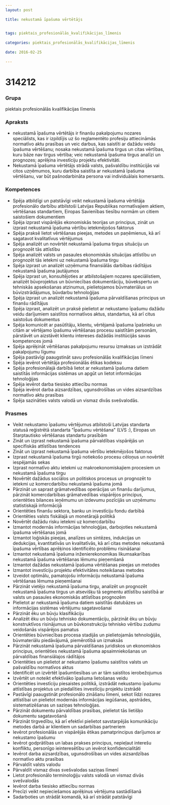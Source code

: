 ```yaml
---
layout: post
    
title: nekustamā īpašuma vērtētājs

    
tags: piektais_profesionālās_kvalifikācijas_līmenis
    
categories: piektais_profesionālās_kvalifikācijas_līmenis
    
date: 2016-02-25
    
---
```

# 314212

### Grupa
piektais profesionālās kvalifikācijas līmenis


### Apraksts

* nekustamā īpašuma vērtētājs ir finanšu pakalpojumu nozares speciālists, kas ir izpildījis uz šo reglamentēto profesiju attiecināmās normatīvo aktu prasības un veic darbus, kas saistīti ar dažādu veidu īpašuma vērtēšanu; nosaka nekustamā īpašuma tirgus un citas vērtības, kuru bāze nav tirgus vērtība; veic nekustamā īpašuma tirgus analīzi un prognozes; aprēķina investīciju projektu efektivitāti. 
* Nekustamā īpašuma vērtētājs strādā valsts, pašvaldību institūcijās vai citos uzņēmumos, kuru darbība saistīta ar nekustamā īpašuma vērtēšanu, var būt pašnodarbināta persona vai individuālais komersants. 

### Kompetences

* Spēja atbildīgi un patstāvīgi veikt nekustamā īpašuma vērtētāja profesionālo darbību atbilstoši Latvijas Republikas normatīvajiem aktiem, vērtēšanas standartiem, Eiropas Savienības tiesību normām un citiem saistošiem dokumentiem
* Spēja izprast vispārējās ekonomiskās teorijas un principus, zināt un izprast nekustamā īpašuma vērtību ietekmējošos faktorus
* Spēja praksē lietot vērtēšanas pieejas, metodes un paņēmienus, kā arī sagatavot kvalitatīvus vērtējumus
* Spēja analizēt un novērtēt nekustamā īpašuma tirgus situāciju un prognozēt tās attīstību
* Spēja analizēt valsts un pasaules ekonomiskās situācijas attīstību un prognozēt tās ietekmi uz nekustamā īpašuma tirgu
* Spēja izprast un analizēt uzņēmuma finansiālās darbības rādītājus nekustamā īpašuma jautājumos
* Spēja izprast un, konsultējoties ar atbilstošajiem nozares speciālistiem, analizēt būvprojektus un būvniecības dokumentāciju, būvekspertu un tehniskās apsekošanas atzinumus, pielietojamos būvmateriālus un būvizstrādājumus, būvdarbu tehnoloģijas
* Spēja izprast un analizēt nekustamā īpašuma pārvaldīšanas principus un finanšu rādītājus
* Spēja izprast, analizēt un praksē pielietot ar nekustamo īpašumu dažādu veidu darījumiem saistītos normatīvos aktus, standartus, kā arī citus saistošus dokumentus
* Spēja komunicēt ar pasūtītāju, klientu, vērtējamā īpašuma īpašnieku un citām ar vērtējamo īpašumu vērtēšanas procesu saistītām personām, pārstāvēt un aizstāvēt klientu intereses dažādās institūcijās savas kompetences jomā
* Spēja aprēķināt vērtēšanas pakalpojumu resursu izmaksas un izstrādāt pakalpojumu līgumu
* Spēja pastāvīgi paaugstināt savu profesionālās kvalifikācijas līmeni
* Spēja ievērot vērtētāja profesionālās ētikas kodeksu
* Spēja profesionālajā darbībā lietot ar nekustamā īpašuma datiem saistītās informācijas sistēmas un apgūt un lietot informācijas tehnoloģijas
* Spēja ievērot darba tiesisko attiecību normas
* Spēja ievērot darba aizsardzības, ugunsdrošības un vides aizsardzības normatīvo aktu prasības
* Spēja sazināties valsts valodā un vismaz divās svešvalodās.

### Prasmes 
* Veikt nekustamo īpašumu vērtējumus atbilstoši Latvijas standarta statusā reģistrētā standarta "Īpašumu vērtēšana" (LVS :), Eiropas un Starptautisko vērtēšanas standartu prasībām
* Zināt un izprast nekustamā īpašuma pārvaldības vispārējās un specifiskās attīstības tendences
* Zināt un izprast nekustamā īpašuma vērtību ietekmējošos faktorus
* Izprast nekustamā īpašuma tirgū notiekošo procesu cēloņus un novērtēt iespējamās sekas
* Izprast normatīvo aktu ietekmi uz makroekonomiskajiem procesiem un nekustamā īpašuma tirgu
* Novērtēt dažādus sociālos un politiskos procesus un prognozēt to ietekmi uz komercdarbību nekustamā īpašuma jomā
* Pārzināt un saprast grāmatvedības operācijas un finanšu darījumus, pārzināt komercdarbības grāmatvedības vispārējos principus, orientēties bilances ieņēmumu un izdevumu pozīcijās un uzņēmumu statistiskajā informācijā
* Orientēties finanšu sektora, banku un investīciju fondu darbībā
* Orientēties valsts fiskālajā un monetārajā politikā
* Novērtēt dažādu risku ietekmi uz komercdarbību
* Izmantot modernās informācijas tehnoloģijas, darbojoties nekustamā īpašuma vērtēšanas jomā
* Izmantot loģiskās pieejas, analīzes un sintēzes, indukcijas un dedukcijas, kvantitatīvās un kvalitatīvās, kā arī citas metodes nekustamā īpašuma vērtības aprēķinos identificēto problēmu risināšanai
* Izmantot nekustamā īpašuma inženierekonomikas likumsakarības nekustamā īpašuma vērtēšanas lēmumu pieņemšanā
* Izmantot dažādas nekustamā īpašuma vērtēšanas pieejas un metodes
* Izmantot investīciju projektu efektivitātes noteikšanas metodes
* Izveidot optimālu, pamatojošu informāciju nekustamā īpašuma vērtēšanas lēmuma pieņemšanai
* Pārzināt vietējo nekustamā īpašuma tirgu, analizēt un prognozēt nekustamā īpašuma tirgus un atsevišķu tā segmentu attīstību saistībā ar valsts un pasaules ekonomiskās attīstības prognozēm
* Pielietot ar nekustamā īpašuma datiem saistītās datubāzes un informācijas sistēmas vērtējumu sagatavošanai
* Pārzināt ēku un būvju klasifikāciju
* Analizēt ēku un būvju tehnisko dokumentāciju, pārzināt ēku un būvju konstruktīvos risinājumus un būvkonstrukciju tehnisko vērtību zudumu veidošanās vispārējos pamatus
* Orientēties būvniecības procesa stadijās un pielietojamās tehnoloģijās, būvmateriālu piedāvājumā, piemērotībā un izmaksās
* Pārzināt nekustamā īpašuma pārvaldīšanas juridiskos un ekonomiskos principus, orientēties nekustamā īpašuma apsaimniekošanas un pārvaldības finansiālajos rādītājos
* Orientēties un pielietot ar nekustamo īpašumu saistītos valsts un pašvaldību normatīvos aktus
* Identificēt un izvērtēt īpašumtiesības un ar tām saistītos ierobežojumus
* Izvērtēt un noteikt efektīvāko īpašuma lietošanas veidu
* Orientēties investīciju piesaistes politikā, izstrādāt nekustamo īpašumu attīstības projektus un piedalīties investīciju projektu izstrādē
* Pastāvīgi paaugstināt profesionālo zināšanu līmeni, sekot līdzi nozares attīstībai un pielietot modernās informācijas iegūšanas, apstrādes, sistematizēšanas un saziņas tehnoloģijas.
*  Pārzināt dokumentu pārvaldības prasības, pielietot tās lietišķo dokumentu sagatavošanā
* Pārzināt tirgvedību, kā arī efektīvi pielietot savstarpējās komunikāciju metodes darbā ar klientiem un sadarbības partneriem
* Ievērot profesionālās un vispārējās ētikas pamatprincipus darījumos ar nekustamo īpašumu
* Ievērot godprātības un labas prakses principus, nepieļaut interešu konfliktu, personīgo ieinteresētību un ievērot konfidencialitāti
* Ievērot darba aizsardzības, ugunsdrošības un vides aizsardzības normatīvo aktu prasības
* Pārvaldīt valsts valodu
* Pārvaldīt vismaz divas svešvalodas saziņas līmenī
* Lietot profesionālo terminoloģiju valsts valodā un vismaz divās svešvalodās
* Ievērot darba tiesisko attiecību normas
* Precīzi veikt nepieciešamos aprēķinus vērtējuma sastādīšanā
* Sadarboties un strādāt komandā, kā arī strādāt patstāvīgi